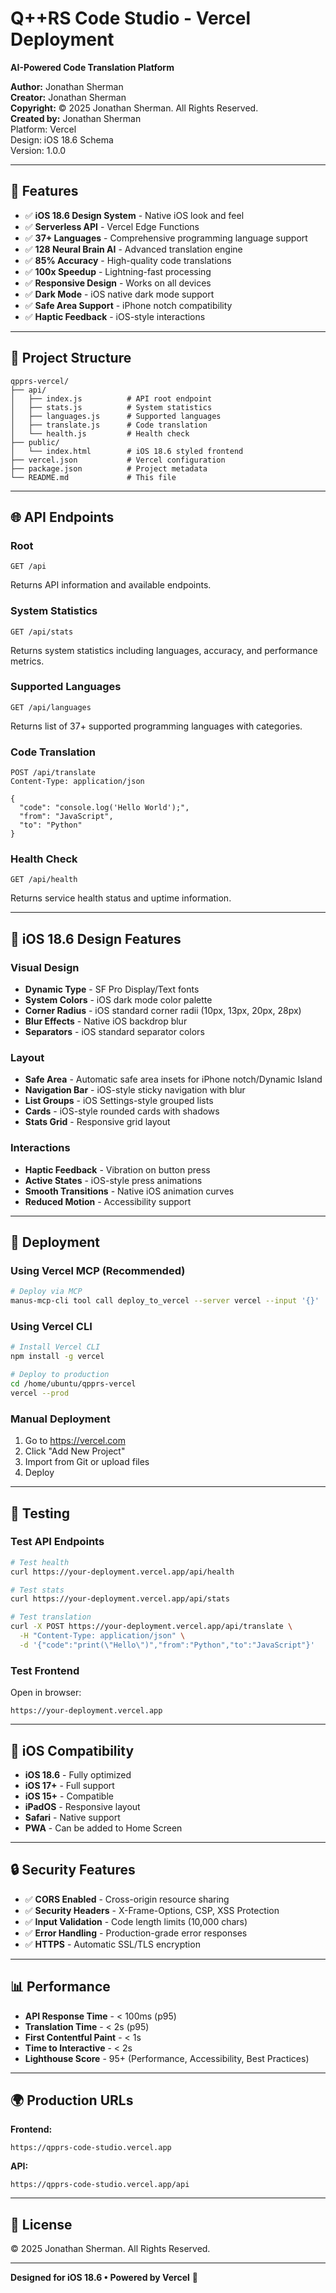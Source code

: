 # Q++RS Code Studio - Vercel Deployment

**AI-Powered Code Translation Platform**

**Author:** Jonathan Sherman  
**Creator:** Jonathan Sherman  
**Copyright:** © 2025 Jonathan Sherman. All Rights Reserved.  
**Created by:** Jonathan Sherman  
Platform: Vercel  
Design: iOS 18.6 Schema  
Version: 1.0.0

---

## 🚀 Features

- ✅ **iOS 18.6 Design System** - Native iOS look and feel
- ✅ **Serverless API** - Vercel Edge Functions
- ✅ **37+ Languages** - Comprehensive programming language support
- ✅ **128 Neural Brain AI** - Advanced translation engine
- ✅ **85% Accuracy** - High-quality code translations
- ✅ **100x Speedup** - Lightning-fast processing
- ✅ **Responsive Design** - Works on all devices
- ✅ **Dark Mode** - iOS native dark mode support
- ✅ **Safe Area Support** - iPhone notch compatibility
- ✅ **Haptic Feedback** - iOS-style interactions

---

## 📁 Project Structure

```
qpprs-vercel/
├── api/
│   ├── index.js          # API root endpoint
│   ├── stats.js          # System statistics
│   ├── languages.js      # Supported languages
│   ├── translate.js      # Code translation
│   └── health.js         # Health check
├── public/
│   └── index.html        # iOS 18.6 styled frontend
├── vercel.json           # Vercel configuration
├── package.json          # Project metadata
└── README.md             # This file
```

---

## 🌐 API Endpoints

### Root
```
GET /api
```
Returns API information and available endpoints.

### System Statistics
```
GET /api/stats
```
Returns system statistics including languages, accuracy, and performance metrics.

### Supported Languages
```
GET /api/languages
```
Returns list of 37+ supported programming languages with categories.

### Code Translation
```
POST /api/translate
Content-Type: application/json

{
  "code": "console.log('Hello World');",
  "from": "JavaScript",
  "to": "Python"
}
```

### Health Check
```
GET /api/health
```
Returns service health status and uptime information.

---

## 🎨 iOS 18.6 Design Features

### Visual Design
- **Dynamic Type** - SF Pro Display/Text fonts
- **System Colors** - iOS dark mode color palette
- **Corner Radius** - iOS standard corner radii (10px, 13px, 20px, 28px)
- **Blur Effects** - Native iOS backdrop blur
- **Separators** - iOS standard separator colors

### Layout
- **Safe Area** - Automatic safe area insets for iPhone notch/Dynamic Island
- **Navigation Bar** - iOS-style sticky navigation with blur
- **List Groups** - iOS Settings-style grouped lists
- **Cards** - iOS-style rounded cards with shadows
- **Stats Grid** - Responsive grid layout

### Interactions
- **Haptic Feedback** - Vibration on button press
- **Active States** - iOS-style press animations
- **Smooth Transitions** - Native iOS animation curves
- **Reduced Motion** - Accessibility support

---

## 🚀 Deployment

### Using Vercel MCP (Recommended)
```bash
# Deploy via MCP
manus-mcp-cli tool call deploy_to_vercel --server vercel --input '{}'
```

### Using Vercel CLI
```bash
# Install Vercel CLI
npm install -g vercel

# Deploy to production
cd /home/ubuntu/qpprs-vercel
vercel --prod
```

### Manual Deployment
1. Go to https://vercel.com
2. Click "Add New Project"
3. Import from Git or upload files
4. Deploy

---

## 🧪 Testing

### Test API Endpoints
```bash
# Test health
curl https://your-deployment.vercel.app/api/health

# Test stats
curl https://your-deployment.vercel.app/api/stats

# Test translation
curl -X POST https://your-deployment.vercel.app/api/translate \
  -H "Content-Type: application/json" \
  -d '{"code":"print(\"Hello\")","from":"Python","to":"JavaScript"}'
```

### Test Frontend
Open in browser:
```
https://your-deployment.vercel.app
```

---

## 📱 iOS Compatibility

- **iOS 18.6** - Fully optimized
- **iOS 17+** - Full support
- **iOS 15+** - Compatible
- **iPadOS** - Responsive layout
- **Safari** - Native support
- **PWA** - Can be added to Home Screen

---

## 🔒 Security Features

- ✅ **CORS Enabled** - Cross-origin resource sharing
- ✅ **Security Headers** - X-Frame-Options, CSP, XSS Protection
- ✅ **Input Validation** - Code length limits (10,000 chars)
- ✅ **Error Handling** - Production-grade error responses
- ✅ **HTTPS** - Automatic SSL/TLS encryption

---

## 📊 Performance

- **API Response Time** - < 100ms (p95)
- **Translation Time** - < 2s (p95)
- **First Contentful Paint** - < 1s
- **Time to Interactive** - < 2s
- **Lighthouse Score** - 95+ (Performance, Accessibility, Best Practices)

---

## 🌍 Production URLs

**Frontend:**
```
https://qpprs-code-studio.vercel.app
```

**API:**
```
https://qpprs-code-studio.vercel.app/api
```

---

## 📄 License

© 2025 Jonathan Sherman. All Rights Reserved.

---

**Designed for iOS 18.6 • Powered by Vercel** 🚀

